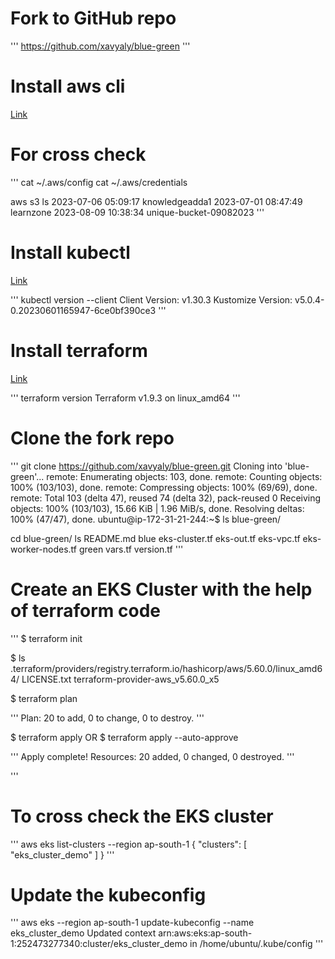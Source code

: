 # Fork to GitHub repo

'''
https://github.com/xavyaly/blue-green
'''

# Install aws cli 

[Link](https://medium.com/@javedalam1303/install-awscli-2ea38c4873c3)

# For cross check 

'''
cat ~/.aws/config
cat ~/.aws/credentials

aws s3 ls 
2023-07-06 05:09:17 knowledgeadda1
2023-07-01 08:47:49 learnzone
2023-08-09 10:38:34 unique-bucket-09082023
'''

# Install kubectl 

[Link](https://k8s-docs.netlify.app/en/docs/tasks/tools/install-kubectl/)

'''
kubectl version --client
Client Version: v1.30.3
Kustomize Version: v5.0.4-0.20230601165947-6ce0bf390ce3
'''

# Install terraform

[Link](https://developer.hashicorp.com/terraform/tutorials/aws-get-started/install-cli)

'''
terraform version
Terraform v1.9.3
on linux_amd64
'''

# Clone the fork repo

'''
git clone https://github.com/xavyaly/blue-green.git
Cloning into 'blue-green'...
remote: Enumerating objects: 103, done.
remote: Counting objects: 100% (103/103), done.
remote: Compressing objects: 100% (69/69), done.
remote: Total 103 (delta 47), reused 74 (delta 32), pack-reused 0
Receiving objects: 100% (103/103), 15.66 KiB | 1.96 MiB/s, done.
Resolving deltas: 100% (47/47), done.
ubuntu@ip-172-31-21-244:~$ ls blue-green/

cd blue-green/
ls
README.md  blue  eks-cluster.tf  eks-out.tf  eks-vpc.tf  eks-worker-nodes.tf  green  vars.tf  version.tf
'''

# Create an EKS Cluster with the help of terraform code 

'''
$ terraform init

$ ls  .terraform/providers/registry.terraform.io/hashicorp/aws/5.60.0/linux_amd64/
LICENSE.txt  terraform-provider-aws_v5.60.0_x5

$ terraform plan 

'''
Plan: 20 to add, 0 to change, 0 to destroy.
'''

$ terraform apply 
OR
$ terraform apply --auto-approve 

'''
Apply complete! Resources: 20 added, 0 changed, 0 destroyed.
'''

'''

# To cross check the EKS cluster 

'''
aws eks list-clusters --region ap-south-1
{
    "clusters": [
        "eks_cluster_demo"
    ]
}
'''

# Update the kubeconfig

'''
aws eks --region ap-south-1 update-kubeconfig --name eks_cluster_demo
Updated context arn:aws:eks:ap-south-1:252473277340:cluster/eks_cluster_demo in /home/ubuntu/.kube/config
'''

# 




